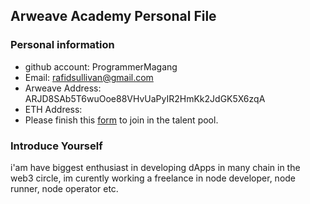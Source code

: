 ## Arweave Academy Personal File

### Personal information

- github account: ProgrammerMagang
- Email: rafidsullivan@gmail.com
- Arweave Address: ARJD8SAb5T6wuOoe88VHvUaPyIR2HmKk2JdGK5X6zqA
- ETH Address: 
- Please finish this [form](https://docs.google.com/forms/d/e/1FAIpQLSfWA5fIIcBgmRppm3jNz5vmf9Mai_QMVil-2pO4r7YKn_Zhtw/viewform?usp=sf_link) to join in the talent pool.

### Introduce Yourself
i'am have biggest enthusiast in developing dApps in many chain in the web3 circle, im curently working a freelance in node developer, node runner, node operator etc.
